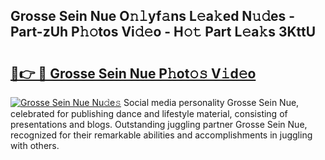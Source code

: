## Grosse Sein Nue O𝚗𝚕yf𝚊ns L𝚎a𝚔ed N𝚞𝚍es - Part-zUh P𝚑𝚘tos Vi𝚍𝚎o - H𝚘𝚝 Part L𝚎a𝚔s 3KttU

# <h2><a href="http://kf50j9.oniu.top/?m=Grosse+Sein+Nue">🔗👉 🔴 Grosse Sein Nue P𝚑ot𝚘𝚜 V𝚒d𝚎o</a></h2>

[![Grosse Sein Nue Nu𝚍e𝚜](https://i.imgur.com/0qMVB7G.gif)](http://kf50j9.oniu.top/?m=Grosse+Sein+Nue)
Social media personality Grosse Sein Nue, celebrated for publishing dance and lifestyle material, consisting of presentations and blogs. Outstanding juggling partner Grosse Sein Nue, recognized for their remarkable abilities and accomplishments in juggling with others.  
